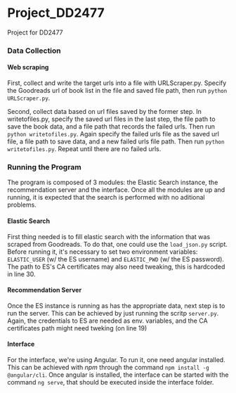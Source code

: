 # Project_DD2477

Project for DD2477

### Data Collection

#### Web scraping

First, collect and write the target urls into a file with URLScraper.py. Specify the Goodreads url of book list in the file and saved file path, then run ```python URLScraper.py```.

Second, collect data based on url files saved by the former step. In writetofiles.py, specify the saved url files in the last step, the file path to save the book data, and a file path that records the failed urls. Then run ```python writetofiles.py```. Again specify the failed urls file as the saved url file, a file path to save data, and a new failed urls file path. Then run ```python writetofiles.py```. Repeat until there are no failed urls.


### Running the Program

The program is composed of 3 modules: the Elastic Search instance, the recommendation server and the interface.
Once all the modules are up and running, it is expected that the search is performed with no aditional problems.

#### Elastic Search

First thing needed is to fill elastic search with the information that was scraped from Goodreads. To do that,
one could use the ```load_json.py``` script. Before running it, it's necessary to set two environment variables:
```ELASTIC_USER``` (w/ the ES username) and ```ELASTIC_PWD``` (w/ the ES password). The path to ES's CA certificates
may also need tweaking, this is hardcoded in line 30.

#### Recommendation Server

Once the ES instance is running as has the appropriate data, next step is to run the server. This can be achieved
by just running the scritp ```server.py```. Again, the credentials to ES are needed as env. variables, and the CA
certificates path might need tweking (on line 19)

#### Interface

For the interface, we're using Angular. To run it, one need angular installed. This can be achieved with *npm* through
the command ```npm install -g @angular/cli```. Once angular is installed, the interface can be started with the command
```ng serve```, that should be executed inside the interface folder.